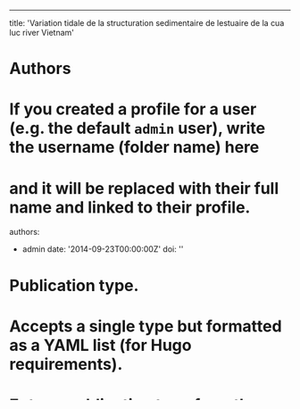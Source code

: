 ----
title: 'Variation tidale de la structuration sedimentaire de lestuaire de la cua luc river Vietnam'

# Authors
# If you created a profile for a user (e.g. the default `admin` user), write the username (folder name) here
# and it will be replaced with their full name and linked to their profile.
authors:
  - admin
date: '2014-09-23T00:00:00Z'
doi: ''

# Publication type.
# Accepts a single type but formatted as a YAML list (for Hugo requirements).
# Enter a publication type from the CSL standard.
publication_types: ['thesis']

# Publication name and optional abbreviated publication name.
publication: ''
publication_short: ''

abstract: Les sédiments en suspension jouent un rôle majeur dans les écosystèmes côtiers,
principalement de deux façons  en limitant la pénétration de la lumière dans la colonne d'eau
et en absorbant les polluants chimiques. Pour ces raisons, l’étude des particules minérales de
la zone côtière revêt d'une importance capitale. Cette étude contribue à la connaissance du
fonctionnement hydro-sédimentaire de l’estuaire de la Cua Luc, Vietnam, qui se jette dans la
baie d’Halong. En particulier, les effets des variations saisonnières de la turbulence et de la
concentration de sédiments en suspension (SSC) sur la distribution de la taille des flocs ont
été étudiés. Des mesures in situ de 24 heures de l’amplitude de l’écoulement, de turbidité et
de distribution des classes de tailles des flocs ont été menées dans l’estuaire pendant la saison
humide à marée de vive eau et la saison sèche à marée de morte eau. Le traitement et
l’affichage des données ont été réalisés avec des routines développées sous matlab. Selon la
théorie des fractales de la floculation, les distributions des tailles des agrégats ont été
décomposées en quatre modes, les flocculi (<10µm), les microflocs fins (< 40µm) et grossiers
(<100µm) et les macroflocs (>100µm). Pendant la saison humide, les variations de la taille
des flocs sont contrôlées par la turbulence et plus par les processus de remise en suspension
et de décantation différentielles pendant la saison sèche. Ces résultats montrent une
similitude du fonctionnement hydro-sédimentaire avec l’estuaire de Bach-Dang Cam, situé
au nord-ouest du golfe de Tonkin (Vietnam), malgré les différentes caractéristiques des deux
estuaires. 


tags:
  - Cohesive Sediment

# Display this page in the Featured widget?
featured: true

# Custom links (uncomment lines below)
# links:
# - name: Custom Link
#   url: http://example.org

url_pdf: ''
url_code: ''
url_dataset: ''
url_poster: ''
url_project: ''
url_slides: ''
url_source: ''
url_video: ''

# Featured image
# To use, add an image named `featured.jpg/png` to your page's folder.
image:
  caption: 'Image credit: F.ADODO'
  focal_point: ''
  preview_only: false

# Associated Projects (optional).
#   Associate this publication with one or more of your projects.
#   Simply enter your project's folder or file name without extension.
#   E.g. `internal-project` references `content/project/internal-project/index.md`.
#   Otherwise, set `projects: []`.
projects: []
  

# Slides (optional).
#   Associate this publication with Markdown slides.
#   Simply enter your slide deck's filename without extension.
#   E.g. `slides: "example"` references `content/slides/example/index.md`.
#   Otherwise, set `slides: ""`.
# slides: ""
---

{{% callout note %}}
Click the _Cite_ button above to demo the feature to enable visitors to import publication metadata into their reference management software.
{{% /callout %}}

{{% callout note %}}
Create your slides in Markdown - click the _Slides_ button to check out the example.
{{% /callout %}}

Add the publication's **full text** or **supplementary notes** here. You can use rich formatting such as including [code, math, and images](https://docs.hugoblox.com/content/writing-markdown-latex/).
